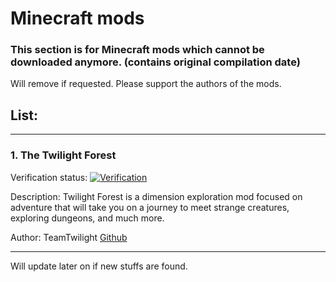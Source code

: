 # Minecraft mods
### This section is for Minecraft mods which cannot be downloaded anymore. (contains original compilation date)

Will remove if requested. Please support the authors of the mods.



## List:

---

### 1. The Twilight Forest
Verification status: [![Verification](https://img.shields.io/badge/verified-%E2%9C%85completey%20original-yellow)](https://www.curseforge.com/minecraft/mc-mods/the-twilight-forest)

Description: Twilight Forest is a dimension exploration mod focused on adventure that will take you on a journey to meet strange creatures, exploring dungeons, and much more.

Author: TeamTwilight [Github](https://github.com/TeamTwilight)

---

Will update later on if new stuffs are found.
